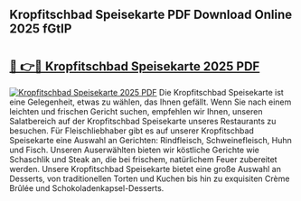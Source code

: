 ## Kropfitschbad Speisekarte PDF Download Online 2025 fGtIP

# <h2><a href="http://gc6in5m.nevu.top/?p=Kropfitschbad+Speisekarte">🔗 👉🔴 Kropfitschbad Speisekarte 2025 PDF</a></h2>

[![Kropfitschbad Speisekarte 2025 PDF](https://i.imgur.com/dBaPXMq.png)](http://gc6in5m.nevu.top/?p=Kropfitschbad+Speisekarte)
Die Kropfitschbad Speisekarte ist eine Gelegenheit, etwas zu wählen, das Ihnen gefällt. Wenn Sie nach einem leichten und frischen Gericht suchen, empfehlen wir Ihnen, unseren Salatbereich auf der Kropfitschbad Speisekarte unseres Restaurants zu besuchen. Für Fleischliebhaber gibt es auf unserer Kropfitschbad Speisekarte eine Auswahl an Gerichten: Rindfleisch, Schweinefleisch, Huhn und Fisch. Unseren Auserwählten bieten wir köstliche Gerichte wie Schaschlik und Steak an, die bei frischem, natürlichem Feuer zubereitet werden. Unsere Kropfitschbad Speisekarte bietet eine große Auswahl an Desserts, von traditionellen Torten und Kuchen bis hin zu exquisiten Crème Brûlée und Schokoladenkapsel-Desserts.
